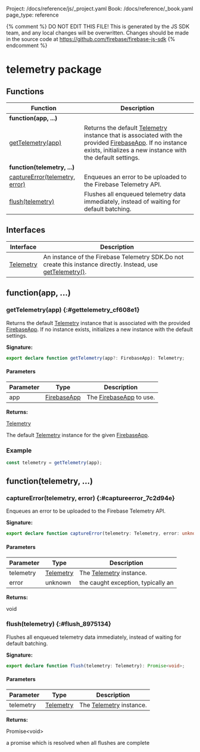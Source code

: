 Project: /docs/reference/js/_project.yaml
Book: /docs/reference/_book.yaml
page_type: reference

{% comment %}
DO NOT EDIT THIS FILE!
This is generated by the JS SDK team, and any local changes will be
overwritten. Changes should be made in the source code at
https://github.com/firebase/firebase-js-sdk
{% endcomment %}

# telemetry package

## Functions

|  Function | Description |
|  --- | --- |
|  <b>function(app, ...)</b> |
|  [getTelemetry(app)](./telemetry.md#gettelemetry_cf608e1) | Returns the default [Telemetry](./telemetry.telemetry.md#telemetry_interface) instance that is associated with the provided [FirebaseApp](./app.firebaseapp.md#firebaseapp_interface)<!-- -->. If no instance exists, initializes a new instance with the default settings. |
|  <b>function(telemetry, ...)</b> |
|  [captureError(telemetry, error)](./telemetry.md#captureerror_7c2d94e) | Enqueues an error to be uploaded to the Firebase Telemetry API. |
|  [flush(telemetry)](./telemetry.md#flush_8975134) | Flushes all enqueued telemetry data immediately, instead of waiting for default batching. |

## Interfaces

|  Interface | Description |
|  --- | --- |
|  [Telemetry](./telemetry.telemetry.md#telemetry_interface) | An instance of the Firebase Telemetry SDK.<!-- -->Do not create this instance directly. Instead, use [getTelemetry()](./telemetry.md#gettelemetry_cf608e1)<!-- -->. |

## function(app, ...)

### getTelemetry(app) {:#gettelemetry_cf608e1}

Returns the default [Telemetry](./telemetry.telemetry.md#telemetry_interface) instance that is associated with the provided [FirebaseApp](./app.firebaseapp.md#firebaseapp_interface)<!-- -->. If no instance exists, initializes a new instance with the default settings.

<b>Signature:</b>

```typescript
export declare function getTelemetry(app?: FirebaseApp): Telemetry;
```

#### Parameters

|  Parameter | Type | Description |
|  --- | --- | --- |
|  app | [FirebaseApp](./app.firebaseapp.md#firebaseapp_interface) | The [FirebaseApp](./app.firebaseapp.md#firebaseapp_interface) to use. |

<b>Returns:</b>

[Telemetry](./telemetry.telemetry.md#telemetry_interface)

The default [Telemetry](./telemetry.telemetry.md#telemetry_interface) instance for the given [FirebaseApp](./app.firebaseapp.md#firebaseapp_interface)<!-- -->.

### Example


```javascript
const telemetry = getTelemetry(app);

```

## function(telemetry, ...)

### captureError(telemetry, error) {:#captureerror_7c2d94e}

Enqueues an error to be uploaded to the Firebase Telemetry API.

<b>Signature:</b>

```typescript
export declare function captureError(telemetry: Telemetry, error: unknown): void;
```

#### Parameters

|  Parameter | Type | Description |
|  --- | --- | --- |
|  telemetry | [Telemetry](./telemetry.telemetry.md#telemetry_interface) | The [Telemetry](./telemetry.telemetry.md#telemetry_interface) instance. |
|  error | unknown | the caught exception, typically an  |

<b>Returns:</b>

void

### flush(telemetry) {:#flush_8975134}

Flushes all enqueued telemetry data immediately, instead of waiting for default batching.

<b>Signature:</b>

```typescript
export declare function flush(telemetry: Telemetry): Promise<void>;
```

#### Parameters

|  Parameter | Type | Description |
|  --- | --- | --- |
|  telemetry | [Telemetry](./telemetry.telemetry.md#telemetry_interface) | The [Telemetry](./telemetry.telemetry.md#telemetry_interface) instance. |

<b>Returns:</b>

Promise&lt;void&gt;

a promise which is resolved when all flushes are complete

